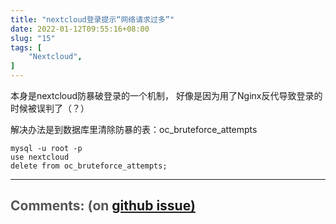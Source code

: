 ```yaml
---
title: "nextcloud登录提示“网络请求过多”"
date: 2022-01-12T09:55:16+08:00
slug: "15"
tags: [
    "Nextcloud",
]
---
```


本身是nextcloud防暴破登录的一个机制， 好像是因为用了Nginx反代导致登录的时候被误判了（？）

解决办法是到数据库里清除防暴的表：oc_bruteforce_attempts

```
mysql -u root -p
use nextcloud
delete from oc_bruteforce_attempts;
```



<hr style="width: 100%"/>

<h1 style="font-size: 1.5em;color:#555;font-weight: bold;">Comments: (on <a href="https://github.com/jrdeng/jrdeng.github.io/issues/15">github issue)</a></h1>


<script src="https://utteranc.es/client.js"
        repo="jrdeng/jrdeng.github.io"
        issue-number="15"
        theme="github-light"
        crossorigin="anonymous"
        async>
</script>
